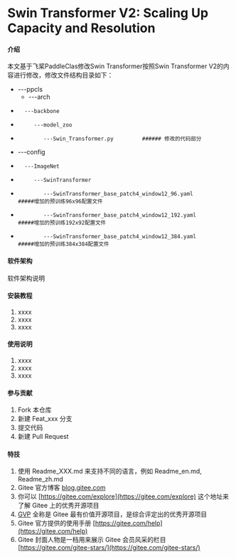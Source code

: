 # Swin Transformer V2: Scaling Up Capacity and Resolution

#### 介绍

本文基于飞桨PaddleClas修改Swin Transformer按照Swin Transformer V2的内容进行修改，修改文件结构目录如下：
- ---ppcls
     - ---arch
-       ---backbone
-          ---model_zoo
-             ---Swin_Transformer.py         ###### 修改的代码部分
            
-    ---config
-       ---ImageNet
-          ---SwinTransformer
-             ---SwinTransformer_base_patch4_window12_96.yaml          #####增加的预训练96x96配置文件
-             ---SwinTransformer_base_patch4_window12_192.yaml         #####增加的预训练192x92配置文件
-             ---SwinTransformer_base_patch4_window12_384.yaml         #####增加的预训练384x384配置文件

#### 软件架构
软件架构说明


#### 安装教程

1.  xxxx
2.  xxxx
3.  xxxx

#### 使用说明

1.  xxxx
2.  xxxx
3.  xxxx

#### 参与贡献

1.  Fork 本仓库
2.  新建 Feat_xxx 分支
3.  提交代码
4.  新建 Pull Request


#### 特技

1.  使用 Readme\_XXX.md 来支持不同的语言，例如 Readme\_en.md, Readme\_zh.md
2.  Gitee 官方博客 [blog.gitee.com](https://blog.gitee.com)
3.  你可以 [https://gitee.com/explore](https://gitee.com/explore) 这个地址来了解 Gitee 上的优秀开源项目
4.  [GVP](https://gitee.com/gvp) 全称是 Gitee 最有价值开源项目，是综合评定出的优秀开源项目
5.  Gitee 官方提供的使用手册 [https://gitee.com/help](https://gitee.com/help)
6.  Gitee 封面人物是一档用来展示 Gitee 会员风采的栏目 [https://gitee.com/gitee-stars/](https://gitee.com/gitee-stars/)
